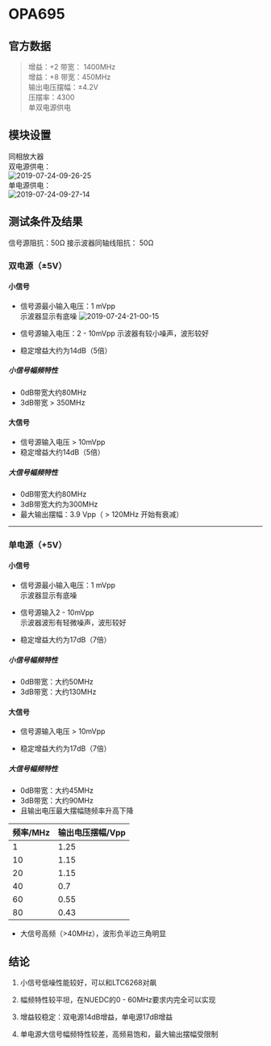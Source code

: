 # OPA695

## 官方数据

> 增益：+2  带宽： 1400MHz  
增益：+8  带宽：450MHz  
输出电压摆幅：±4.2V  
压摆率：4300  
单双电源供电

## 模块设置

同相放大器  
双电源供电：  
![2019-07-24-09-26-25](http://oss.cnworkshop.xyz/0af4aa06b6220ec22664064f9ed792d8.png)  
单电源供电：  
![2019-07-24-09-27-14](http://oss.cnworkshop.xyz/68fad06c652f2e3b1b1b7a7efca6ffc1.png)

## 测试条件及结果

信号源阻抗：50Ω
接示波器同轴线阻抗： 50Ω

### 双电源（±5V）

#### 小信号

* 信号源最小输入电压：1 mVpp  
示波器显示有底噪
![2019-07-24-21-00-15](http://oss.cnworkshop.xyz/1720900d04eee1dcdd3990189755eea2.png) 

* 信号源输入电压：2 - 10mVpp
示波器有较小噪声，波形较好

* 稳定增益大约为14dB（5倍）

##### 小信号幅频特性

* 0dB带宽大约80MHz
* 3dB带宽 > 350MHz

#### 大信号

* 信号源输入电压 > 10mVpp
* 稳定增益大约14dB（5倍）

##### 大信号幅频特性

* 0dB带宽大约80MHz
* 3dB带宽大约为300MHz
* 最大输出摆幅：3.9 Vpp（ > 120MHz 开始有衰减）

---------

### 单电源（+5V）

#### 小信号

* 信号源最小输入电压：1 mVpp  
示波器显示有底噪

* 信号源输入2 - 10mVpp  
示波器波形有轻微噪声，波形较好

* 稳定增益大约为17dB（7倍）

##### 小信号幅频特性

* 0dB带宽：大约50MHz  
* 3dB带宽：大约130MHz 

#### 大信号

* 信号源输入电压 > 10mVpp  

* 稳定增益大约为17dB（7倍）

##### 大信号幅频特性

* 0dB带宽：大约45MHz
* 3dB带宽：大约90MHz
* 且输出电压最大摆幅随频率升高下降

|   频率/MHz   | 输出电压摆幅/Vpp |
|   ---   | --- |
|  1   |  1.25  |
|  10  | 1.15  |
| 20  | 1.15 |
| 40  | 0.7 |
| 60  | 0.55 |
| 80  | 0.43 |

* 大信号高频（>40MHz），波形负半边三角明显

## 结论

1. 小信号低噪性能较好，可以和LTC6268对飙

2. 幅频特性较平坦，在NUEDC的0 - 60MHz要求内完全可以实现

3. 增益较稳定：双电源14dB增益，单电源17dB增益

4. 单电源大信号幅频特性较差，高频易饱和，最大输出摆幅受限制
